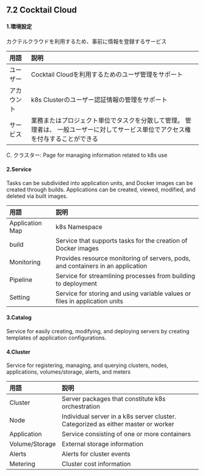 ## 7.2 Cocktail Cloud

#### 1.環境設定

カクテルクラウドを利用するため、事前に情報を登録するサービス

| **用語** | **説明** |
| :--- | :--- |
| ユーザー | Cocktail Cloudを利用するためのユーザ管理をサポート |
| アカウント | k8s Clusterのユーザー認証情報の管理をサポート |
| サービス | 業務またはプロジェクト単位でタスクを分散して管理。 管理者は、 一般ユーザーに対してサービス単位でアクセス権を付与することができる |

C. クラスター: Page for managing information related to k8s use

#### 2.Service

Tasks can be subdivided into application units, and Docker images can be created through builds. Applications can be created, viewed, modified, and deleted via built images.

| **用語** | **説明** |
| :--- | :--- |
| Application Map | k8s Namespace |
| build | Service that supports tasks for the creation of Docker images |
| Monitoring | Provides resource monitoring of servers, pods, and containers in an application |
| Pipeline | Service for streamlining processes from building to deployment |
| Setting | Service for storing and using variable values or files in application units |

#### 3.Catalog

Service for easily creating, modifying, and deploying servers by creating templates of application configurations.

#### 4.Cluster

Service for registering, managing, and querying clusters, nodes, applications, volumes/storage, alerts, and meters

| **用語** | **説明** |
| :--- | :--- |
| Cluster | Server packages that constitute k8s orchestration |
| Node | Individual server in a k8s server cluster. Categorized as either master or worker |
| Application | Service consisting of one or more containers |
| Volume/Storage | External storage information |
| Alerts | Alerts for cluster events |
| Metering | Cluster cost information |



